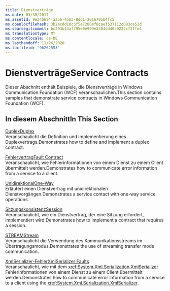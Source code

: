 ```yaml
---
title: Dienstverträge
ms.date: 03/30/2017
ms.assetid: 9e34b694-aa56-45b3-8dd1-2616705b4fc5
ms.openlocfilehash: 3b2acdd10c5f5e7280ef8caef537112c083ce52d
ms.sourcegitcommit: bc293b14af795e0e999e3304dd40c0222cf2ffe4
ms.translationtype: MT
ms.contentlocale: de-DE
ms.lasthandoff: 11/26/2020
ms.locfileid: "96262553"
---
```

# <a name="service-contracts"></a><span data-ttu-id="ee7de-102">Dienstverträge</span><span class="sxs-lookup"><span data-stu-id="ee7de-102">Service Contracts</span></span>

<span data-ttu-id="ee7de-103">Dieser Abschnitt enthält Beispiele, die Dienstverträge in Windows Communication Foundation (WCF) veranschaulichen.</span><span class="sxs-lookup"><span data-stu-id="ee7de-103">This section contains samples that demonstrate service contracts in Windows Communication Foundation (WCF).</span></span>  
  
## <a name="in-this-section"></a><span data-ttu-id="ee7de-104">In diesem Abschnitt</span><span class="sxs-lookup"><span data-stu-id="ee7de-104">In This Section</span></span>  

 [<span data-ttu-id="ee7de-105">Duplex</span><span class="sxs-lookup"><span data-stu-id="ee7de-105">Duplex</span></span>](duplex.md)  
 <span data-ttu-id="ee7de-106">Veranschaulicht die Definition und Implementierung eines Duplexvertrags.</span><span class="sxs-lookup"><span data-stu-id="ee7de-106">Demonstrates how to define and implement a duplex contract.</span></span>  
  
 [<span data-ttu-id="ee7de-107">Fehlervertrag</span><span class="sxs-lookup"><span data-stu-id="ee7de-107">Fault Contract</span></span>](fault-contract.md)  
 <span data-ttu-id="ee7de-108">Veranschaulicht, wie Fehlerinformationen von einem Dienst zu einem Client übermittelt werden.</span><span class="sxs-lookup"><span data-stu-id="ee7de-108">Demonstrates how to communicate error information from a service to a client.</span></span>  
  
 [<span data-ttu-id="ee7de-109">Unidirektional</span><span class="sxs-lookup"><span data-stu-id="ee7de-109">One-Way</span></span>](one-way.md)  
 <span data-ttu-id="ee7de-110">Erläutert einen Dienstvertrag mit unidirektionalen Dienstvorgängen.</span><span class="sxs-lookup"><span data-stu-id="ee7de-110">Demonstrates a service contact with one-way service operations.</span></span>  
  
 [<span data-ttu-id="ee7de-111">Sitzungskonsistenz</span><span class="sxs-lookup"><span data-stu-id="ee7de-111">Session</span></span>](session.md)  
 <span data-ttu-id="ee7de-112">Veranschaulicht, wie ein Dienstvertrag, der eine Sitzung erfordert, implementiert wird.</span><span class="sxs-lookup"><span data-stu-id="ee7de-112">Demonstrates how to implement a contract that requires a session.</span></span>  
  
 [<span data-ttu-id="ee7de-113">STREAM</span><span class="sxs-lookup"><span data-stu-id="ee7de-113">Stream</span></span>](stream.md)  
 <span data-ttu-id="ee7de-114">Veranschaulicht die Verwendung des Kommunikationsstreams im Übertragungsmodus.</span><span class="sxs-lookup"><span data-stu-id="ee7de-114">Demonstrates the use of streaming transfer mode communication.</span></span>  
  
 [<span data-ttu-id="ee7de-115">XmlSerializer-Fehler</span><span class="sxs-lookup"><span data-stu-id="ee7de-115">XmlSerializer Faults</span></span>](xmlserializer-faults.md)  
 <span data-ttu-id="ee7de-116">Veranschaulicht, wie mit dem <xref:System.Xml.Serialization.XmlSerializer> Fehlerinformationen von einem Dienst zu einem Client übermittelt werden.</span><span class="sxs-lookup"><span data-stu-id="ee7de-116">Demonstrates how to communicate error information from a service to a client using the <xref:System.Xml.Serialization.XmlSerializer>.</span></span>
